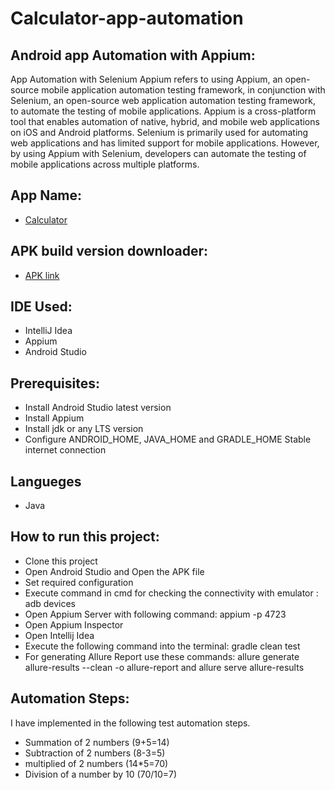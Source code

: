 # Calculator-app-automation

## Android app Automation with Appium:
App Automation with Selenium Appium refers to using Appium, an open-source mobile application automation testing framework, in conjunction with Selenium, an open-source web application automation testing framework, to automate the testing of mobile applications.
Appium is a cross-platform tool that enables automation of native, hybrid, and mobile web applications on iOS and Android platforms. Selenium is primarily used for automating web applications and has limited support for mobile applications. However, by using Appium with Selenium, developers can automate the testing of mobile applications across multiple platforms.

## App Name: 
- [Calculator](https://apkpure.com/calculator/com.google.android.calculator/)

## APK build version downloader:
- [APK link](https://apkpure.com/calculator/com.google.android.calculator/downloading)

## IDE Used:
- IntelliJ Idea
- Appium
- Android Studio

## Prerequisites:
- Install Android Studio latest version
- Install Appium 
- Install jdk or any LTS version
- Configure ANDROID_HOME, JAVA_HOME and GRADLE_HOME Stable internet connection

## Langueges
- Java

## How to run this project:
- Clone this project
- Open Android Studio and Open the APK file
- Set required configuration
- Execute command in cmd for checking the connectivity with emulator : adb devices
- Open Appium Server with following command: appium -p 4723
- Open Appium Inspector
- Open Intellij Idea
- Execute the following command into the terminal: 
   gradle clean test
- For generating Allure Report use these commands: allure generate allure-results --clean -o allure-report and allure serve allure-results

## Automation Steps: 
I have implemented in the following test automation steps.
- Summation of 2 numbers (9+5=14)
- Subtraction of 2 numbers (8-3=5)
- multiplied of 2 numbers (14*5=70)
- Division of a number by 10 (70/10=7)
